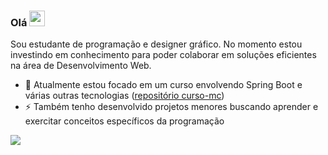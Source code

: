 ### Olá <img src="https://camo.githubusercontent.com/e8e7b06ecf583bc040eb60e44eb5b8e0ecc5421320a92929ce21522dbc34c891/68747470733a2f2f6d656469612e67697068792e636f6d2f6d656469612f6876524a434c467a6361737252346961377a2f67697068792e676966" width="25px" style="max-width:100%;">
Sou estudante de programação e designer gráfico. No momento estou investindo em conhecimento para poder colaborar em soluções eficientes na área de Desenvolvimento Web.
- 🌱 Atualmente estou focado em um curso envolvendo Spring Boot e várias outras tecnologias ([repositório curso-mc](https://github.com/julianocarneiro1/cursomc))
- ⚡ Também tenho desenvolvido projetos menores buscando aprender e exercitar conceitos específicos da programação

[<img src="https://img.shields.io/badge/linkedin-%230077B5.svg?&style=for-the-badge&logo=linkedin&logoColor=white" />](https://www.linkedin.com/in/julianomc/)
